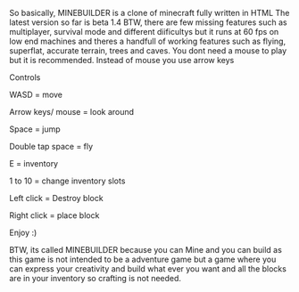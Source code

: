 So basically, MINEBUILDER is a clone of minecraft fully written in HTML
The latest version so far is beta 1.4 
BTW, there are few missing features such as multiplayer, survival mode and different diificultys
but it runs at 60 fps on low end machines and theres a handfull of working features such as flying, superflat, accurate terrain, trees and caves. 
You dont need a mouse to play but it is recommended. Instead of mouse you use arrow keys

Controls

WASD = move

Arrow keys/ mouse = look around

Space = jump

Double tap space = fly

E = inventory

1 to 10 = change inventory slots

Left click = Destroy block

Right click = place block

Enjoy :)

BTW, its called MINEBUILDER because you can Mine and you can build as this game is not intended to be a adventure game but a game where you can express your creativity and build what ever you want and all the blocks are in your inventory so crafting is not needed.
